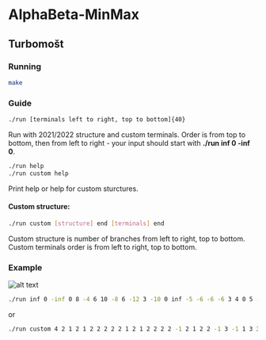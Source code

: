 # AlphaBeta-MinMax
## Turbomošt
### Running


```bash
make
```

### Guide

```bash
./run [terminals left to right, top to bottom]{40}
```
Run with 2021/2022 structure and custom terminals. Order is from top to bottom, then from left to right - your input should start with **./run inf 0 -inf 0**.

```bash
./run help
./run custom help
```
Print help or help for custom sturctures.
#### Custom structure:

```bash
./run custom [structure] end [terminals] end
```
Custom structure is number of branches from left to right, top to bottom.
Custom terminals order is from left to right, top to bottom.

### Example
![alt text](https://i.postimg.cc/NfjD8xzS/izu.png)

```bash
./run inf 0 -inf 0 8 -4 6 10 -8 6 -12 3 -10 0 inf -5 -6 -6 -6 3 4 0 5 -12 -2 -11 0 -12 4 5 -5 -4 2 -8 5 8 11 2 3 6
```
or
```bash
./run custom 4 2 1 2 1 2 2 2 2 2 1 2 1 2 2 2 2 -1 2 1 2 2 -1 3 -1 1 3 3 2 3 3 1 4 3 3 -1 2 2 1 2 end inf 0 -inf 0 8 -4 6 10 -8 6 -12 3 -10 0 inf -5 -6 -6 -6 3 4 0 5 -12 -2 -11 0 -12 4 5 -5 -4 2 -8 5 8 11 2 3 6 end
```
